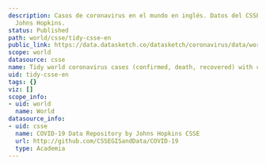 ```yaml
---
description: Casos de coronavirus en el mundo en inglés. Datos del CSSE de la universidad
  Johns Hopkins.
status: Published
path: world/csse/tidy-csse-en
public_link: https://data.datasketch.co/datasketch/coronavirus/data/world/csse/tidy-csse-en.csv
scope: world
datasource: csse
name: Tidy world coronavirus cases (confirmed, death, recovered) with country codes
uid: tidy-csse-en
tags: {}
viz: []
scope_info:
- uid: world
  name: World
datasource_info:
- uid: csse
  name: COVID-19 Data Repository by Johns Hopkins CSSE
  url: http://github.com/CSSEGISandData/COVID-19
  type: Academia
---
```


